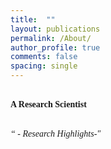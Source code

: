 ```yaml
---
title:  ""
layout: publications
permalink: /About/
author_profile: true
comments: false
spacing: single
---
```



**<br/><span style="font-family:Times New Roman; font-size:1 em;"> A Research Scientist </span><br/>**


<br/><span style="font-family:Times New Roman; font-size:1 em; font-style: italic">“ - Research Highlights-"</span><br/>



